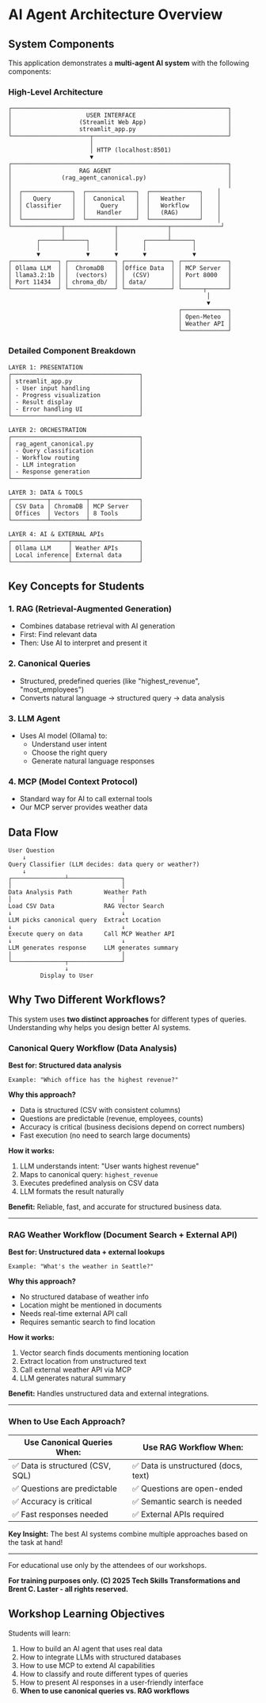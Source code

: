 # AI Agent Architecture Overview

## System Components

This application demonstrates a **multi-agent AI system** with the following components:

### High-Level Architecture

```
┌─────────────────────────────────────────────────────────────┐
│                     USER INTERFACE                          │
│                   (Streamlit Web App)                       │
│                   streamlit_app.py                          │
└──────────────────────┬──────────────────────────────────────┘
                       │
                       │ HTTP (localhost:8501)
                       ▼
┌─────────────────────────────────────────────────────────────┐
│                   RAG AGENT                                 │
│              (rag_agent_canonical.py)                       │
│                                                             │
│  ┌──────────────┐  ┌──────────────┐  ┌──────────────┐    │
│  │   Query      │  │  Canonical   │  │   Weather    │    │
│  │ Classifier   │  │    Query     │  │   Workflow   │    │
│  │              │  │   Handler    │  │   (RAG)      │    │
│  └──────────────┘  └──────────────┘  └──────────────┘    │
└──────────────┬──────────────┬──────────────┬──────────────┘
               │              │              │
        ┌──────┴──────┐       │       ┌──────┴──────┐
        │             │       │       │             │
        ▼             ▼       ▼       ▼             ▼
┌─────────────┐ ┌─────────────┐ ┌─────────────┐ ┌─────────────┐
│ Ollama LLM  │ │  ChromaDB   │ │Office Data  │ │ MCP Server  │
│ llama3.2:1b │ │  (vectors)  │ │  (CSV)      │ │ Port 8000   │
│ Port 11434  │ │ chroma_db/  │ │ data/       │ │             │
└─────────────┘ └─────────────┘ └─────────────┘ └──────┬──────┘
                                                        │
                                                        ▼
                                                ┌─────────────┐
                                                │ Open-Meteo  │
                                                │ Weather API │
                                                └─────────────┘
```

### Detailed Component Breakdown

```
LAYER 1: PRESENTATION
┌────────────────────────────────────┐
│ streamlit_app.py                   │
│ - User input handling              │
│ - Progress visualization           │
│ - Result display                   │
│ - Error handling UI                │
└────────────────────────────────────┘

LAYER 2: ORCHESTRATION
┌────────────────────────────────────┐
│ rag_agent_canonical.py             │
│ - Query classification             │
│ - Workflow routing                 │
│ - LLM integration                  │
│ - Response generation              │
└────────────────────────────────────┘

LAYER 3: DATA & TOOLS
┌──────────┬──────────┬──────────────┐
│ CSV Data │ ChromaDB │ MCP Server   │
│ Offices  │ Vectors  │ 8 Tools      │
└──────────┴──────────┴──────────────┘

LAYER 4: AI & EXTERNAL APIs
┌────────────────┬───────────────────┐
│ Ollama LLM     │ Weather APIs      │
│ Local inference│ External data     │
└────────────────┴───────────────────┘
```

## Key Concepts for Students

### 1. **RAG (Retrieval-Augmented Generation)**
- Combines database retrieval with AI generation
- First: Find relevant data
- Then: Use AI to interpret and present it

### 2. **Canonical Queries**
- Structured, predefined queries (like "highest_revenue", "most_employees")
- Converts natural language → structured query → data analysis

### 3. **LLM Agent**
- Uses AI model (Ollama) to:
  - Understand user intent
  - Choose the right query
  - Generate natural language responses

### 4. **MCP (Model Context Protocol)**
- Standard way for AI to call external tools
- Our MCP server provides weather data

## Data Flow

```
User Question
    ↓
Query Classifier (LLM decides: data query or weather?)
    ↓
┌───────────────┴───────────────┐
│                               │
Data Analysis Path         Weather Path
│                               │
Load CSV Data              RAG Vector Search
↓                               ↓
LLM picks canonical query  Extract Location
↓                               ↓
Execute query on data      Call MCP Weather API
↓                               ↓
LLM generates response     LLM generates summary
│                               │
└───────────────┬───────────────┘
                ↓
         Display to User
```

## Why Two Different Workflows?

This system uses **two distinct approaches** for different types of queries. Understanding why helps you design better AI systems.

### Canonical Query Workflow (Data Analysis)
**Best for: Structured data analysis**

```
Example: "Which office has the highest revenue?"
```

**Why this approach?**
- Data is structured (CSV with consistent columns)
- Questions are predictable (revenue, employees, counts)
- Accuracy is critical (business decisions depend on correct numbers)
- Fast execution (no need to search large documents)

**How it works:**
1. LLM understands intent: "User wants highest revenue"
2. Maps to canonical query: `highest_revenue`
3. Executes predefined analysis on CSV data
4. LLM formats the result naturally

**Benefit:** Reliable, fast, and accurate for structured business data.

---

### RAG Weather Workflow (Document Search + External API)
**Best for: Unstructured data + external lookups**

```
Example: "What's the weather in Seattle?"
```

**Why this approach?**
- No structured database of weather info
- Location might be mentioned in documents
- Needs real-time external API call
- Requires semantic search to find location

**How it works:**
1. Vector search finds documents mentioning location
2. Extract location from unstructured text
3. Call external weather API via MCP
4. LLM generates natural summary

**Benefit:** Handles unstructured data and external integrations.

---

### When to Use Each Approach?

| Use Canonical Queries When: | Use RAG Workflow When: |
|------------------------------|------------------------|
| ✅ Data is structured (CSV, SQL) | ✅ Data is unstructured (docs, text) |
| ✅ Questions are predictable | ✅ Questions are open-ended |
| ✅ Accuracy is critical | ✅ Semantic search is needed |
| ✅ Fast responses needed | ✅ External APIs required |

**Key Insight:** The best AI systems combine multiple approaches based on the task at hand!

---

For educational use only by the attendees of our workshops.

**For training purposes only. (C) 2025 Tech Skills Transformations and Brent C. Laster - all rights reserved.**

## Workshop Learning Objectives

Students will learn:
1. How to build an AI agent that uses real data
2. How to integrate LLMs with structured databases
3. How to use MCP to extend AI capabilities
4. How to classify and route different types of queries
5. How to present AI responses in a user-friendly interface
6. **When to use canonical queries vs. RAG workflows**
